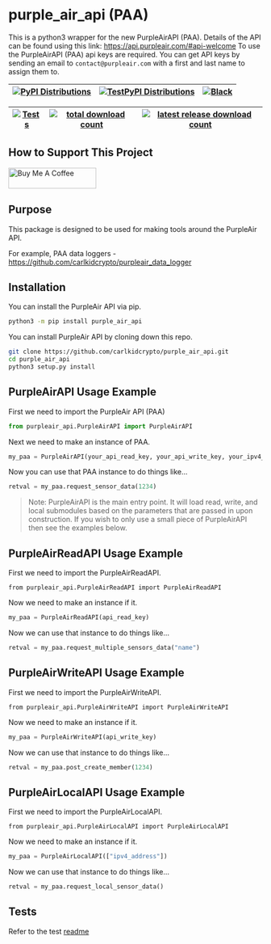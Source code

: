 # purple_air_api (PAA)

This is a python3 wrapper for the new PurpleAirAPI (PAA). Details of the API can be found using this link: <https://api.purpleair.com/#api-welcome>
To use the PurpleAirAPI (PAA) api keys are required. You can get API keys by sending an email to `contact@purpleair.com` with a first and last name to assign them to.

| [![PyPI Distributions](https://github.com/carlkidcrypto/purpleair_api/actions/workflows/build_and_publish_to_pypi.yml/badge.svg)](https://github.com/carlkidcrypto/purpleair_api/actions/workflows/build_and_publish_to_pypi.yml) | [![TestPyPI Distributions](https://github.com/carlkidcrypto/purpleair_api/actions/workflows/build_and_publish_to_test_pypi.yml/badge.svg)](https://github.com/carlkidcrypto/purpleair_api/actions/workflows/build_and_publish_to_test_pypi.yml) | [![Black](https://github.com/carlkidcrypto/purpleair_api/actions/workflows/black.yml/badge.svg)](https://github.com/carlkidcrypto/purpleair_api/actions/workflows/black.yml) |
| --------------- | --------------- | --------------- |

| [![Tests](https://github.com/carlkidcrypto/purpleair_api/actions/workflows/tests.yml/badge.svg?branch=main)](https://github.com/carlkidcrypto/purpleair_api/actions/workflows/tests.yml) | [![total download count](https://img.shields.io/github/downloads/carlkidcrypto/purpleair_api/total.svg?style=flat-square&label=all%20downloads)](https://github.com/carlkidcrypto/purpleair_api/releases) | [![latest release download count](https://img.shields.io/github/downloads/carlkidcrypto/purpleair_api/v1.1.2/total.svg?style=flat-square)](https://github.com/carlkidcrypto/purpleair_api/releases/tag/v1.1.2) |
| --------------- | --------------- | --------------- |

## How to Support This Project

<a href="https://www.buymeacoffee.com/carlkidcrypto" target="_blank"><img src="https://cdn.buymeacoffee.com/buttons/default-orange.png" alt="Buy Me A Coffee" height="41" width="174"></a>

## Purpose

This package is designed to be used for making tools around the PurpleAir API.

For example, PAA data loggers - <https://github.com/carlkidcrypto/purpleair_data_logger>

## Installation

You can install the PurpleAir API via pip.

```bash
python3 -m pip install purple_air_api
```

You can install PurpleAir API by cloning down this repo.

```bash
git clone https://github.com/carlkidcrypto/purple_air_api.git
cd purple_air_api
python3 setup.py install
```

## PurpleAirAPI Usage Example

First we need to import the PurpleAir API (PAA)

```python
from purpleair_api.PurpleAirAPI import PurpleAirAPI
```

Next we need to make an instance of PAA.

```python
my_paa = PurpleAirAPI(your_api_read_key, your_api_write_key, your_ipv4_address)
```

Now you can use that PAA instance to do things like...

```python
retval = my_paa.request_sensor_data(1234)
```

> Note: PurpleAirAPI is the main entry point. It will load read, write, and local submodules
based on the parameters that are passed in upon construction. If you wish to only use a
small piece of PurpleAirAPI then see the examples below.

## PurpleAirReadAPI Usage Example

First we need to import the PurpleAirReadAPI.

```python.
from purpleair_api.PurpleAirReadAPI import PurpleAirReadAPI
```

Now we need to make an instance if it.

```python
my_paa = PurpleAirReadAPI(api_read_key)
```

Now we can use that instance to do things like...
```python
retval = my_paa.request_multiple_sensors_data("name")
```

## PurpleAirWriteAPI Usage Example

First we need to import the PurpleAirWriteAPI.

```python.
from purpleair_api.PurpleAirWriteAPI import PurpleAirWriteAPI
```

Now we need to make an instance if it.

```python
my_paa = PurpleAirWriteAPI(api_write_key)
```

Now we can use that instance to do things like...
```python
retval = my_paa.post_create_member(1234)
```

## PurpleAirLocalAPI Usage Example

First we need to import the PurpleAirLocalAPI.

```python.
from purpleair_api.PurpleAirLocalAPI import PurpleAirLocalAPI
```

Now we need to make an instance if it.

```python
my_paa = PurpleAirLocalAPI(["ipv4_address"])
```

Now we can use that instance to do things like...
```python
retval = my_paa.request_local_sensor_data()
```

## Tests

Refer to the test [readme](/tests/README.md)

